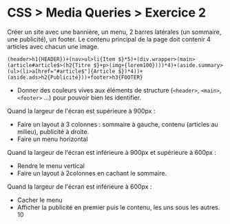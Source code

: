 # CSS > Media Queries > Exercice 2

Créer un site avec une bannière, un menu, 2 barres latérales (un sommaire, une publicité), un footer.
Le contenu principal de la page doit contenir 4 articles avec chacun une image.

`(header>h1{HEADER})+(nav>ul>li{Item $}*5)+(div.wrapper>(main>(article#article$>(h2{Titre $}+p>(img+{lorem100})))*4)+(aside.summary>(ul>(li>a[href="#article$"]{Article $})*4))+(aside.ads>h2{Publicité}))+footer>h3{FOOTER}`

- Donner des couleurs vives aux éléments de structure (`<header>`, `<main>`, `<footer>` ...) pour pouvoir bien les identifier.

Quand la largeur de l'écran est supérieure à 900px :
- Faire un layout à 3 colonnes : sommaire à gauche, contenu (articles au milieu), publicité à droite.
- Faire un menu horizontal

Quand la largeur de l'écran est inférieure à 900px et supérieure à 600px :
- Rendre le menu vertical
- Faire un layout à  2colonnes en cachant le sommaire.

Quand la largeur de l'écran est inférieure à 600px :
- Cacher le menu
- Afficher la publicité en premier puis le contenu, les uns sous les autres.
10

